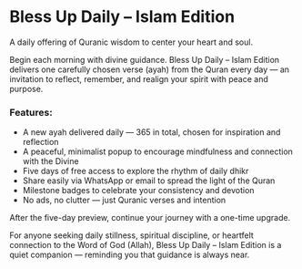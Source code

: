# Bless Up Daily – Islam Edition

A daily offering of Quranic wisdom to center your heart and soul.

Begin each morning with divine guidance. Bless Up Daily – Islam Edition delivers one carefully chosen verse (ayah) from the Quran every day — an invitation to reflect, remember, and realign your spirit with peace and purpose.

### Features:

- A new ayah delivered daily — 365 in total, chosen for inspiration and reflection
- A peaceful, minimalist popup to encourage mindfulness and connection with the Divine
- Five days of free access to explore the rhythm of daily dhikr
- Share easily via WhatsApp or email to spread the light of the Quran
- Milestone badges to celebrate your consistency and devotion
- No ads, no clutter — just Quranic verses and intention

After the five-day preview, continue your journey with a one-time upgrade.

For anyone seeking daily stillness, spiritual discipline, or heartfelt connection to the Word of God (Allah), Bless Up Daily – Islam Edition is a quiet companion — reminding you that guidance is always near.

